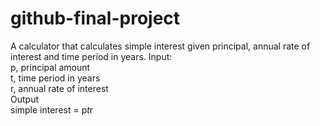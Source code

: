 # github-final-project
A calculator that calculates simple interest given principal, annual rate of interest and time period in years.
Input: <br>
   p, principal amount <br>
   t, time period in years <br>
   r, annual rate of interest <br>
Output <br>
   simple interest = p*t*r
